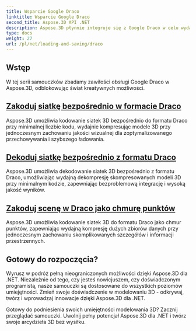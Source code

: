 ```yaml
---
title: Wsparcie Google Draco
linktitle: Wsparcie Google Draco
second_title: Aspose.3D API .NET
description: Aspose.3D płynnie integruje się z Google Draco w celu wydajnej kompresji i dekompresji modeli 3D, optymalizacji rozmiarów plików i zwiększenia wydajności.
type: docs
weight: 27
url: /pl/net/loading-and-saving/draco
---
```

## Wstęp

W tej serii samouczków zbadamy zawiłości obsługi Google Draco w Aspose.3D, odblokowując świat kreatywnych możliwości.

## [Zakoduj siatkę bezpośrednio w formacie Draco](encode-mesh)

Aspose.3D umożliwia kodowanie siatek 3D bezpośrednio do formatu Draco przy minimalnej liczbie kodu, wydajnie kompresując modele 3D przy jednoczesnym zachowaniu jakości wizualnej dla zoptymalizowanego przechowywania i szybszego ładowania.

## [Dekoduj siatkę bezpośrednio z formatu Draco](decode-mesh)

Aspose.3D umożliwia dekodowanie siatek 3D bezpośrednio z formatu Draco, umożliwiając wydajną dekompresję skompresowanych modeli 3D przy minimalnym kodzie, zapewniając bezproblemową integrację i wysoką jakość wyników.

## [Zakoduj scenę w Draco jako chmurę punktów](encode-scene-as-point-cloud)

Aspose.3D umożliwia kodowanie siatek 3D do formatu Draco jako chmur punktów, zapewniając wydajną kompresję dużych zbiorów danych przy jednoczesnym zachowaniu skomplikowanych szczegółów i informacji przestrzennych.


## Gotowy do rozpoczęcia?

Wyrusz w podróż pełną nieograniczonych możliwości dzięki Aspose.3D dla .NET. Niezależnie od tego, czy jesteś nowicjuszem, czy doświadczonym programistą, nasze samouczki są dostosowane do wszystkich poziomów umiejętności. Zmień swoje doświadczenie w modelowaniu 3D - odkrywaj, twórz i wprowadzaj innowacje dzięki Aspose.3D dla .NET.

Gotowy do podniesienia swoich umiejętności modelowania 3D? Zacznij przeglądać samouczki. Uwolnij pełny potencjał Aspose.3D dla .NET i twórz swoje arcydzieła 3D bez wysiłku.